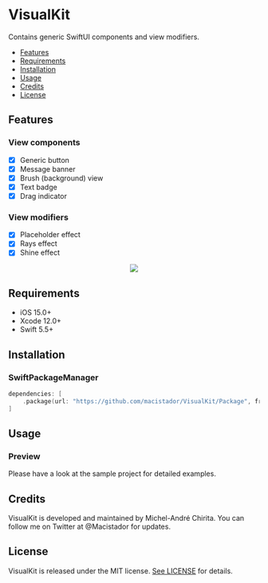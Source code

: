 # VisualKit
Contains generic SwiftUI components and view modifiers.

- [Features](#features)
- [Requirements](#requirements)
- [Installation](#installation)
- [Usage](#usage)
- [Credits](#credits)
- [License](#license)

## Features

### View components

- [x] Generic button
- [x] Message banner
- [x] Brush (background) view
- [x] Text badge
- [x] Drag indicator

### View modifiers

- [x] Placeholder effect
- [x] Rays effect
- [x] Shine effect

<p align="center">
  <img src="https://github.com/macistador/VisualKit/blob/main/demo.gif" />
</p>

## Requirements

- iOS 15.0+
- Xcode 12.0+
- Swift 5.5+

## Installation

### SwiftPackageManager

```swift
dependencies: [
    .package(url: "https://github.com/macistador/VisualKit/Package", from: "0.0.1")
]
```

## Usage

### Preview

Please have a look at the sample project for detailed examples.

## Credits

VisualKit is developed and maintained by Michel-André Chirita. You can follow me on Twitter at @Macistador for updates.

## License

VisualKit is released under the MIT license. [See LICENSE](https://github.com/macistador/MediasKit/blob/master/LICENSE) for details.

